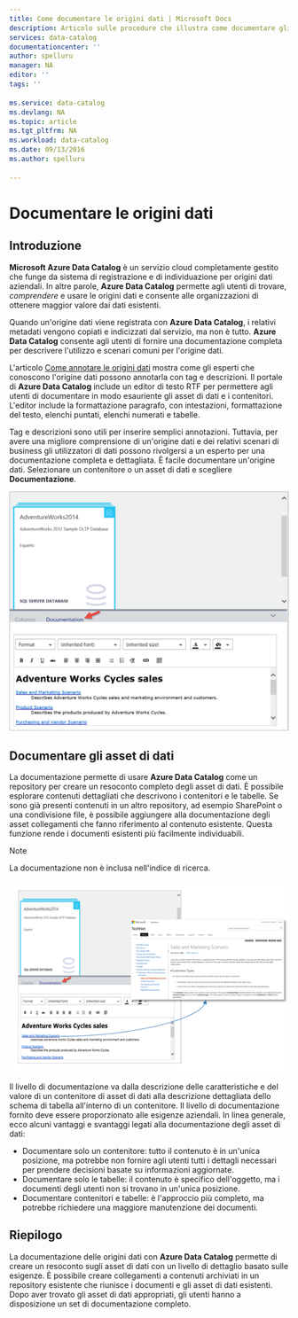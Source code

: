 ```yaml
---
title: Come documentare le origini dati | Microsoft Docs
description: Articolo sulle procedure che illustra come documentare gli asset di dati in Azure Data Catalog.
services: data-catalog
documentationcenter: ''
author: spelluru
manager: NA
editor: ''
tags: ''

ms.service: data-catalog
ms.devlang: NA
ms.topic: article
ms.tgt_pltfrm: NA
ms.workload: data-catalog
ms.date: 09/13/2016
ms.author: spelluru

---
```

# Documentare le origini dati
## Introduzione
**Microsoft Azure Data Catalog** è un servizio cloud completamente gestito che funge da sistema di registrazione e di individuazione per origini dati aziendali. In altre parole, **Azure Data Catalog** permette agli utenti di trovare, *comprendere* e usare le origini dati e consente alle organizzazioni di ottenere maggior valore dai dati esistenti.

Quando un'origine dati viene registrata con **Azure Data Catalog**, i relativi metadati vengono copiati e indicizzati dal servizio, ma non è tutto. **Azure Data Catalog** consente agli utenti di fornire una documentazione completa per descrivere l'utilizzo e scenari comuni per l'origine dati.

L'articolo [Come annotare le origini dati](data-catalog-how-to-annotate.md) mostra come gli esperti che conoscono l'origine dati possono annotarla con tag e descrizioni. Il portale di **Azure Data Catalog** include un editor di testo RTF per permettere agli utenti di documentare in modo esauriente gli asset di dati e i contenitori. L'editor include la formattazione paragrafo, con intestazioni, formattazione del testo, elenchi puntati, elenchi numerati e tabelle.

Tag e descrizioni sono utili per inserire semplici annotazioni. Tuttavia, per avere una migliore comprensione di un'origine dati e dei relativi scenari di business gli utilizzatori di dati possono rivolgersi a un esperto per una documentazione completa e dettagliata. È facile documentare un'origine dati. Selezionare un contenitore o un asset di dati e scegliere **Documentazione**.

![](media\\data-catalog-documentation\\data-catalog-documentation.png)

## Documentare gli asset di dati
La documentazione permette di usare **Azure Data Catalog** come un repository per creare un resoconto completo degli asset di dati. È possibile esplorare contenuti dettagliati che descrivono i contenitori e le tabelle. Se sono già presenti contenuti in un altro repository, ad esempio SharePoint o una condivisione file, è possibile aggiungere alla documentazione degli asset collegamenti che fanno riferimento al contenuto esistente. Questa funzione rende i documenti esistenti più facilmente individuabili.

> [!NOTE]
> La documentazione non è inclusa nell'indice di ricerca.
> 
> 

![](media\\data-catalog-documentation\\data-catalog-documentation2.png)

Il livello di documentazione va dalla descrizione delle caratteristiche e del valore di un contenitore di asset di dati alla descrizione dettagliata dello schema di tabella all'interno di un contenitore. Il livello di documentazione fornito deve essere proporzionato alle esigenze aziendali. In linea generale, ecco alcuni vantaggi e svantaggi legati alla documentazione degli asset di dati:

* Documentare solo un contenitore: tutto il contenuto è in un'unica posizione, ma potrebbe non fornire agli utenti tutti i dettagli necessari per prendere decisioni basate su informazioni aggiornate.
* Documentare solo le tabelle: il contenuto è specifico dell'oggetto, ma i documenti degli utenti non si trovano in un'unica posizione.
* Documentare contenitori e tabelle: è l'approccio più completo, ma potrebbe richiedere una maggiore manutenzione dei documenti.

## Riepilogo
La documentazione delle origini dati con **Azure Data Catalog** permette di creare un resoconto sugli asset di dati con un livello di dettaglio basato sulle esigenze. È possibile creare collegamenti a contenuti archiviati in un repository esistente che riunisce i documenti e gli asset di dati esistenti. Dopo aver trovato gli asset di dati appropriati, gli utenti hanno a disposizione un set di documentazione completo.

<!---HONumber=AcomDC_0914_2016-->